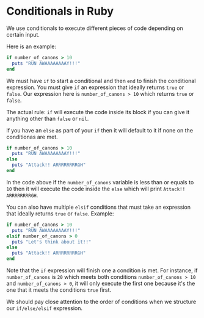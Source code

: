 # Conditionals in Ruby
We use conditionals to execute different pieces of code depending on certain input.

Here is an example:
```ruby
if number_of_canons > 10
  puts "RUN AWAAAAAAAAY!!!"
end
```

We must have `if` to start a conditional and then `end` to finish the conditional expression. You must give `if` an expression that ideally returns `true` or `false`. Our expression here is `number_of_canons > 10` which returns `true` or `false`.

The actual rule: `if` will execute the code inside its block if you can give it anything other than `false` or `nil`.

if you have an `else` as part of your `if` then it will default to it if none on the conditionas are met.
```ruby
if number_of_canons > 10
  puts "RUN AWAAAAAAAAY!!!"
else
  puts "Attack!! ARRRRRRRRGH"
end
```
In the code above if the `number_of_canons` variable is less than or equals to `10` then it will execute the code inside the `else` which will print `Attack!! ARRRRRRRRGH`.

You can also have multiple `elsif` conditions that must take an expression that ideally returns `true` or `false`. Example:

```ruby
if number_of_canons > 10
  puts "RUN AWAAAAAAAAY!!!"
elsif number_of_canons > 0
  puts "Let's think about it!!"
else
  puts "Attack!! ARRRRRRRRGH"
end
```

Note that the `if` expression will finish one a condition is met. For instance, if `number_of_canons` is `20` which meets both conditions `number_of_canons > 10` and `number_of_canons > 0`, it will only execute the first one because it's the one that it meets the conditions `true` first.

We should pay close attention to the order of conditions when we structure our `if/else/elsif` expression.